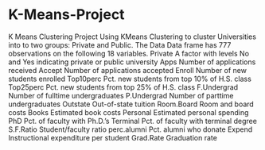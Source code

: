 # K-Means-Project
K Means Clustering Project Using KMeans Clustering to cluster Universities into to two groups: Private and Public.  The Data Data frame has 777 observations on the following 18 variables.  Private A factor with levels No and Yes indicating private or public university Apps Number of applications received Accept Number of applications accepted Enroll Number of new students enrolled Top10perc Pct. new students from top 10% of H.S. class Top25perc Pct. new students from top 25% of H.S. class F.Undergrad Number of fulltime undergraduates P.Undergrad Number of parttime undergraduates Outstate Out-of-state tuition Room.Board Room and board costs Books Estimated book costs Personal Estimated personal spending PhD Pct. of faculty with Ph.D.’s Terminal Pct. of faculty with terminal degree S.F.Ratio Student/faculty ratio perc.alumni Pct. alumni who donate Expend Instructional expenditure per student Grad.Rate Graduation rate
